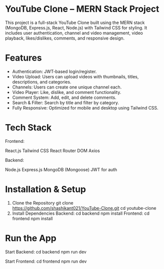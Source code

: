 # YouTube Clone – MERN Stack Project
This project is a full-stack YouTube Clone built using the MERN stack (MongoDB, Express.js, React, Node.js) with Tailwind CSS for styling. It includes user authentication, channel and video management, video playback, likes/dislikes, comments, and responsive design.


# Features
- Authentication: JWT-based login/register.
- Video Upload: Users can upload videos with thumbnails, titles, descriptions, and categories.
- Channels: Users can create one unique channel each.
- Video Player: Like, dislike, and comment functionality.
- Comment System: Add, edit, and delete comments.
- Search & Filter: Search by title and filter by category.
- Fully Responsive: Optimized for mobile and desktop using Tailwind CSS.

#  Tech Stack
Frontend:

React.js
Tailwind CSS
React Router DOM
Axios

Backend:

Node.js
Express.js
MongoDB (Mongoose)
JWT for auth

# Installation & Setup
1. Clone the Repository
git clone https://github.com/shashikant021/YouTube-Clone.git
cd youtube-clone
2. Install Dependencies
Backend:
cd backend
npm install
Frontend:
cd frontend
npm install

# Run the App
Start Backend:
cd backend
npm run dev

Start Frontend:
cd frontend
npm run dev
